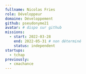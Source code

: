 ```yaml
---
fullname: Nicolas Fries
role: Développeur
domaine: Développement
github: pseudonyme21
avatar: # dispo sur github
missions:
  - start: 2022-03-28
    end: 2022-05-31 # non déterminé
    status: independent
startups:
  - tchap
previously:
  - cmachance
---
```

